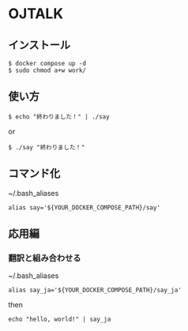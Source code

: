 # OJTALK

## インストール

```
$ docker compose up -d
$ sudo chmod a+w work/
```

## 使い方

```
$ echo "終わりました！" | ./say
```

or

```
$ ./say "終わりました！"
```

## コマンド化

~/.bash_aliases
```
alias say='${YOUR_DOCKER_COMPOSE_PATH}/say'
```

## 応用編

### 翻訳と組み合わせる

~/.bash_aliases
```
alias say_ja='${YOUR_DOCKER_COMPOSE_PATH}/say_ja'
```

then

```
echo "hello, world!" | say_ja
```
